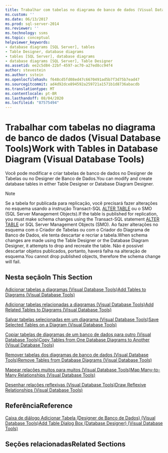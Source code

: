 ```yaml
---
title: Trabalhar com tabelas no diagrama de banco de dados (Visual Database Tools) | Microsoft Docs
ms.custom: ''
ms.date: 06/13/2017
ms.prod: sql-server-2014
ms.reviewer: ''
ms.technology: ssms
ms.topic: conceptual
helpviewer_keywords:
- database diagrams [SQL Server], tables
- Table Designer, database diagrams
- tables [SQL Server], database diagrams
- database diagrams [SQL Server], Table Designer
ms.assetid: ee2c5d84-22bf-4597-ac70-a27ed8cc94f4
author: stevestein
ms.author: sstein
ms.openlocfilehash: f648cd5fd08ed47c6670491ad5b7f3d75b7ead47
ms.sourcegitcommit: ad4d92dce894592a259721a1571b1d8736abacdb
ms.translationtype: MT
ms.contentlocale: pt-BR
ms.lasthandoff: 08/04/2020
ms.locfileid: "87575494"
---
```

# <a name="work-with-tables-in-database-diagram-visual-database-tools"></a><span data-ttu-id="4e140-102">Trabalhar com tabelas no diagrama de banco de dados (Visual Database Tools)</span><span class="sxs-lookup"><span data-stu-id="4e140-102">Work with Tables in Database Diagram (Visual Database Tools)</span></span>
  <span data-ttu-id="4e140-103">Você pode modificar e criar tabelas de banco de dados no Designer de Tabelas ou no Designer de Banco de Dados.</span><span class="sxs-lookup"><span data-stu-id="4e140-103">You can modify and create database tables in either Table Designer or Database Diagram Designer.</span></span>  
  
> [!NOTE]  
>  <span data-ttu-id="4e140-104">Se a tabela for publicada para replicação, você precisará fazer alterações no esquema usando a instrução Transact-SQL [ALTER TABLE](/sql/t-sql/statements/alter-table-transact-sql) ou o SMO (SQL Server Management Objects).</span><span class="sxs-lookup"><span data-stu-id="4e140-104">If the table is published for replication, you must make schema changes using the Transact-SQL statement [ALTER TABLE](/sql/t-sql/statements/alter-table-transact-sql) or SQL Server Management Objects (SMO).</span></span> <span data-ttu-id="4e140-105">Ao fazer alterações no esquema com o Criador de Tabelas ou com o Criador do Diagrama de Banco de Dados, ele tenta descartar e recriar a tabela.</span><span class="sxs-lookup"><span data-stu-id="4e140-105">When schema changes are made using the Table Designer or the Database Diagram Designer, it attempts to drop and recreate the table.</span></span> <span data-ttu-id="4e140-106">Não é possível descartar objetos publicados, portanto, haverá falha na alteração de esquema.</span><span class="sxs-lookup"><span data-stu-id="4e140-106">You cannot drop published objects, therefore the schema change will fail.</span></span>  
  
## <a name="in-this-section"></a><span data-ttu-id="4e140-107">Nesta seção</span><span class="sxs-lookup"><span data-stu-id="4e140-107">In This Section</span></span>  
 [<span data-ttu-id="4e140-108">Adicionar tabelas a diagramas &#40;Visual Database Tools&#41;</span><span class="sxs-lookup"><span data-stu-id="4e140-108">Add Tables to Diagrams &#40;Visual Database Tools&#41;</span></span>](visual-database-tools.md)  
  
 [<span data-ttu-id="4e140-109">Adicionar tabelas relacionadas a diagramas &#40;Visual Database Tools&#41;</span><span class="sxs-lookup"><span data-stu-id="4e140-109">Add Related Tables to Diagrams &#40;Visual Database Tools&#41;</span></span>](add-related-tables-to-diagrams-visual-database-tools.md)  
  
 [<span data-ttu-id="4e140-110">Salvar tabelas selecionadas em um diagrama &#40;Visual Database Tools&#41;</span><span class="sxs-lookup"><span data-stu-id="4e140-110">Save Selected Tables on a Diagram &#40;Visual Database Tools&#41;</span></span>](save-selected-tables-on-a-diagram-visual-database-tools.md)  
  
 [<span data-ttu-id="4e140-111">Copiar tabelas de diagramas de um banco de dados para outro &#40;Visual Database Tools&#41;</span><span class="sxs-lookup"><span data-stu-id="4e140-111">Copy Tables from One Database Diagrams to Another &#40;Visual Database Tools&#41;</span></span>](copy-tables-from-one-database-diagrams-to-another-visual-database-tools.md)  
  
 [<span data-ttu-id="4e140-112">Remover tabelas dos diagramas de banco de dados &#40;Visual Database Tools&#41;</span><span class="sxs-lookup"><span data-stu-id="4e140-112">Remove Tables from Database Diagrams &#40;Visual Database Tools&#41;</span></span>](remove-tables-from-database-diagrams-visual-database-tools.md)  
  
 [<span data-ttu-id="4e140-113">Mapear relações muitos para muitos &#40;Visual Database Tools&#41;</span><span class="sxs-lookup"><span data-stu-id="4e140-113">Map Many-to-Many Relationships &#40;Visual Database Tools&#41;</span></span>](map-many-to-many-relationships-visual-database-tools.md)  
  
 [<span data-ttu-id="4e140-114">Desenhar relações reflexivas &#40;Visual Database Tools&#41;</span><span class="sxs-lookup"><span data-stu-id="4e140-114">Draw Reflexive Relationships &#40;Visual Database Tools&#41;</span></span>](draw-reflexive-relationships-visual-database-tools.md)  
  
## <a name="reference"></a><span data-ttu-id="4e140-115">Referência</span><span class="sxs-lookup"><span data-stu-id="4e140-115">Reference</span></span>  
 [<span data-ttu-id="4e140-116">Caixa de diálogo Adicionar Tabela &#40;Designer de Banco de Dados&#41; &#40;Visual Database Tools&#41;</span><span class="sxs-lookup"><span data-stu-id="4e140-116">Add Table Dialog Box &#40;Database Designer&#41; &#40;Visual Database Tools&#41;</span></span>](add-table-dialog-box-database-designer-visual-database-tools.md)  
  
## <a name="related-sections"></a><span data-ttu-id="4e140-117">Seções relacionadas</span><span class="sxs-lookup"><span data-stu-id="4e140-117">Related Sections</span></span>  
  

